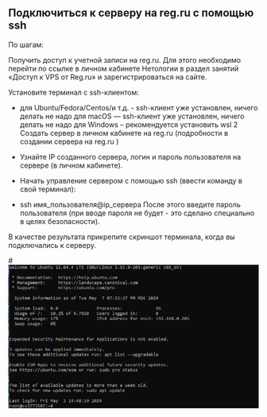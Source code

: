 ## Подключиться к серверу на reg.ru с помощью ssh

По шагам:

Получить доступ к учетной записи на reg.ru. Для этого необходимо перейти по ссылке в личном кабинете Нетологии в раздел занятий «Доступ к VPS от Reg.ru» и зарегистрироваться на сайте.

Установите терминал с ssh-клиентом:

* для Ubuntu/Fedora/Centos/и т.д. - ssh-клиент уже установлен, ничего делать не надо
для macOS — ssh-клиент уже установлен, ничего делать не надо
для Windows – рекомендуется установить wsl 2
Создать сервер в личном кабинете на reg.ru (подробности в создании сервера на reg.ru )

* Узнайте IP созданного сервера, логин и пароль пользователя на сервере (в личном кабинете).

* Начать управление сервером с помощью ssh (ввести команду в свой терминал):

* ssh имя_пользователя@ip_сервера
После этого введите пароль пользователя (при вводе пароля не будет - это сделано специально в целях безопасности).

В качестве результата прикрепите скриншот терминала, когда вы подключались к серверу.



#![alt text](ssh-1.PNG)